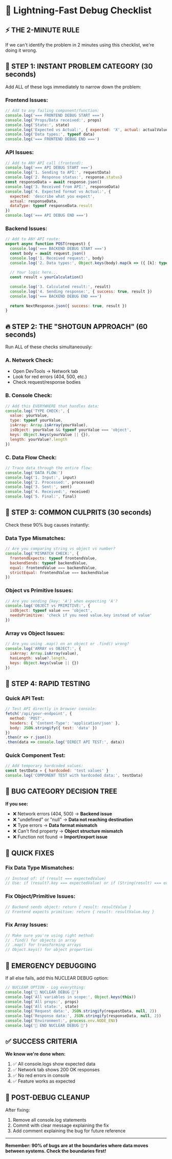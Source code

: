 # 🚀 Lightning-Fast Debug Checklist

## ⚡ THE 2-MINUTE RULE
If we can't identify the problem in 2 minutes using this checklist, we're doing it wrong.

## 🎯 STEP 1: INSTANT PROBLEM CATEGORY (30 seconds)

Add ALL of these logs immediately to narrow down the problem:

### Frontend Issues:
```javascript
// Add to any failing component/function:
console.log('=== FRONTEND DEBUG START ===')
console.log('Props/Data received:', props)
console.log('State:', state)
console.log('Expected vs Actual:', { expected: 'X', actual: actualValue })
console.log('Data types:', typeof data)
console.log('=== FRONTEND DEBUG END ===')
```

### API Issues:
```javascript
// Add to ANY API call (frontend):
console.log('=== API DEBUG START ===')
console.log('1. Sending to API:', requestData)
console.log('2. Response status:', response.status)
const responseData = await response.json()
console.log('3. Received from API:', responseData)
console.log('4. Expected format vs Actual:', {
  expected: 'describe what you expect',
  actual: responseData,
  dataType: typeof responseData.result
})
console.log('=== API DEBUG END ===')
```

### Backend Issues:
```javascript
// Add to ANY API route:
export async function POST(request) {
  console.log('=== BACKEND DEBUG START ===')
  const body = await request.json()
  console.log('1. Received request:', body)
  console.log('2. Data types:', Object.keys(body).map(k => ({ [k]: typeof body[k] })))
  
  // Your logic here...
  const result = yourCalculation()
  
  console.log('3. Calculated result:', result)
  console.log('4. Sending response:', { success: true, result })
  console.log('=== BACKEND DEBUG END ===')
  
  return NextResponse.json({ success: true, result })
}
```

## 🔥 STEP 2: THE "SHOTGUN APPROACH" (60 seconds)

Run ALL of these checks simultaneously:

### A. Network Check:
- Open DevTools → Network tab
- Look for red errors (404, 500, etc.)
- Check request/response bodies

### B. Console Check:
```javascript
// Add this EVERYWHERE that handles data:
console.log('TYPE CHECK:', {
  value: yourValue,
  type: typeof yourValue,
  isArray: Array.isArray(yourValue),
  isObject: yourValue && typeof yourValue === 'object',
  keys: Object.keys(yourValue || {}),
  length: yourValue?.length
})
```

### C. Data Flow Check:
```javascript
// Trace data through the entire flow:
console.log('DATA FLOW:')
console.log('1. Input:', input)
console.log('2. Processed:', processed)
console.log('3. Sent:', sent)
console.log('4. Received:', received)
console.log('5. Final:', final)
```

## 🎯 STEP 3: COMMON CULPRITS (30 seconds)

Check these 90% bug causes instantly:

### Data Type Mismatches:
```javascript
// Are you comparing string vs object vs number?
console.log('MISMATCH CHECK:', {
  frontendExpects: typeof frontendValue,
  backendSends: typeof backendValue,
  equal: frontendValue === backendValue,
  strictEqual: frontendValue === backendValue
})
```

### Object vs Primitive Issues:
```javascript
// Are you sending {key: 'A'} when expecting 'A'?
console.log('OBJECT vs PRIMITIVE:', {
  isObject: typeof value === 'object',
  needsPrimitive: 'check if you need value.key instead of value'
})
```

### Array vs Object Issues:
```javascript
// Are you using .map() on an object or .find() wrong?
console.log('ARRAY vs OBJECT:', {
  isArray: Array.isArray(value),
  hasLength: value?.length,
  keys: Object.keys(value || {})
})
```

## 🚀 STEP 4: RAPID TESTING

### Quick API Test:
```javascript
// Test API directly in browser console:
fetch('/api/your-endpoint', {
  method: 'POST',
  headers: { 'Content-Type': 'application/json' },
  body: JSON.stringify({ test: 'data' })
})
.then(r => r.json())
.then(data => console.log('DIRECT API TEST:', data))
```

### Quick Component Test:
```javascript
// Add temporary hardcoded values:
const testData = { hardcoded: 'test values' }
console.log('COMPONENT TEST with hardcoded data:', testData)
```

## 🎯 BUG CATEGORY DECISION TREE

**If you see:**
- ❌ Network errors (404, 500) → **Backend issue**
- ❌ "undefined" or "null" → **Data not reaching destination**
- ❌ Type errors → **Data format mismatch**
- ❌ Can't find property → **Object structure mismatch**
- ❌ Function not found → **Import/export issue**

## 🔧 QUICK FIXES

### Fix Data Type Mismatches:
```javascript
// Instead of: if (result === expectedValue)
// Use: if (result?.key === expectedValue) or if (String(result) === expectedValue)
```

### Fix Object/Primitive Issues:
```javascript
// Backend sends object: return { result: resultValue } 
// Frontend expects primitive: return { result: resultValue.key }
```

### Fix Array Issues:
```javascript
// Make sure you're using right method:
// .find() for objects in array
// .map() for transforming arrays
// Object.keys() for object properties
```

## 🚨 EMERGENCY DEBUGGING

If all else fails, add this NUCLEAR DEBUG option:

```javascript
// NUCLEAR OPTION - Log everything:
console.log('🚨 NUCLEAR DEBUG 🚨')
console.log('All variables in scope:', Object.keys(this))
console.log('All props:', props)
console.log('All state:', state)
console.log('Request data:', JSON.stringify(requestData, null, 2))
console.log('Response data:', JSON.stringify(responseData, null, 2))
console.log('Environment:', process.env.NODE_ENV)
console.log('🚨 END NUCLEAR DEBUG 🚨')
```

## ✅ SUCCESS CRITERIA

**We know we're done when:**
1. ✅ All console.logs show expected data
2. ✅ Network tab shows 200 OK responses
3. ✅ No red errors in console
4. ✅ Feature works as expected

## 📝 POST-DEBUG CLEANUP

After fixing:
1. Remove all console.log statements
2. Commit with clear message explaining the fix
3. Add comment explaining the bug for future reference

---

**Remember: 90% of bugs are at the boundaries where data moves between systems. Check the boundaries first!**
